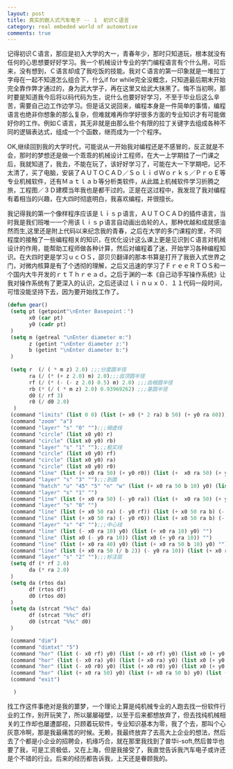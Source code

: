 ```yaml
---
layout: post
title: 真实的嵌入式汽车电子 -- １　初识Ｃ语言
category: real embeded world of automotive
comments: true
---
```


记得初识Ｃ语言，那应是初入大学的大一，青春年少，那时只知道玩，根本就没有任何的心思想要好好学习。我一个机械设计专业的学门编程语言有个什么用，可后来，没有想到，Ｃ语言却成了我吃饭的技能。我对Ｃ语言的第一印象就是一堆拉丁字母在一起不知道怎么组合下，什么if for while完全没概念，只知道最后期末开始完全靠作弊才通过的，身为武大学子，再在这里又给武大抹黑了。悔不当初啊，那时要是知道我今后将以码代码为生，说什么也要好好学习，不至于毕业后这么辛苦，需要自己边工作边学习。但是话又说回来，编程本身是一件简单的事情，编程语言也绝非你想象的那么复杂，但难就难再你学好很多方面的专业知识才有可能做好你的工作。例如Ｃ语言，其无非就是由那么些个有限的拉丁关键字去组成各种不同的逻辑表达式，组成一个个函数，继而成为一个个程序。

OK,继续回到我的大学时代，可能说从一开始我对编程还是不感冒的，反正就是不会，那时的梦想还是做一个乖乖的机械设计工程师，在大一上学期挂了一门课之后，我就知道了，我去，不能在玩了，该好好学习了，可能在大一下学期吧，记不太清了，买了电脑，安装了ＡＵＴＯＣＡＤ／ＳｏｌｉｄＷｏｒｋｓ／ＰｒｏＥ等专业机械软件，还有Ｍａｔｌａｂ等分析类软件，从此踏上机械软件学习折腾之旅，工程图／３Ｄ建模当年我也是都干过的。正是在这过程中，我发现了我对编程有着相当的兴趣，在大四时彻底明白，我喜欢编程，并很擅长。

我记得我的第一个像样程序应该是ｌｉｓｐ语言，ＡＵＴＯＣＡＤ的插件语言，当时我是我们班唯一一个用该ｌｉｓｐ语言自动画出齿轮的人，那种优越和成就感油然而生,这里还是附上代码以来纪念我的青春，之后在大学的多门课程的里，不同程度的接触了一些编程相关的知识，在优化设计这么课上更是见识到Ｃ语言对机械设计的作用，能帮助工程师做各种计算，然后对编程着了迷，开始学习各种编程知识。在大四时更是学习ｕｃＯＳ，邵贝贝翻译的那本书算是打开了我嵌入式世界之门，对微内核算是有了个透彻的理解，之后又迅速的学习了ＦｒｅｅＲＴＯＳ和一个国内大牛开发的ｒｔＴｈｒｅａｄ。之后于渊的一本《自己动手写操作系统》让我对操作系统有了更深入的认识，之后还读过ｌｉｎｕｘ０．１１代码一段时间，可惜没能坚持下去，因为要开始找工作了。

``` lisp
(defun gear()
 (setq pt (getpoint"\nEnter Basepoint：")
       x0 (car pt)
       y0 (cadr pt)
 )
 (setq m (getreal "\nEnter diameter m:")
       z (getint "\nEnter diameter z:")
       b (getint "\nEnter diameter b:")
 )
       
 (setq r  (/ ( * m z) 2.0) ;;;分度圆半径
       ra (/ (* (+ z 2.0) m) 2.0);;;齿顶圆半径
       rf (/ (* (- (- z 2.0) 0.5) m) 2.0) ;;;齿根圆半径
       rb (* (/ ( * m z) 2.0) 0.93969262) ;;;基圆半径
       d0 (/ rf 3)
       r0 (/ d0 2.0)
  )
 (command "limits" (list 0 0) (list (+ x0 (* 2 ra) b 50) (+ y0 ra 60)))
 (command "zoom" "a")
 (command "layer" "s" "0" "");;;细虚线
 (command "circle" (list x0 y0) r)
 (command "circle" (list x0 y0) rb)
 (command "layer" "s" "1" "");;;粗实线
 (command "circle" (list x0 y0) rf)
 (command "circle" (list x0 y0) ra)
 (command "circle" (list x0 y0) r0)
 (command "line" (list (+ x0 ra 50) (+ y0 r0)) (list (+  x0 ra 50) (+ y0 rf)) (list (+ x0 ra 50 b) (+ y0 rf)) (list (+ x0 ra 50 b) (+ y0 r0)) "c")
 (command "layer" "s" "3" "");;;剖面
 (command "hatch" "u" "45" "5" "n" "w" (list (+ x0 ra 50 b 10) y0) (list (+ x0 ra 10) (+ y0 ra)) "")
 (command "layer" "s" "1" "")
 (command "line" (list (+ x0 ra 50) (- y0 ra)) (list (+  x0 ra 50) (+ y0 ra)) (list (+ x0 ra 50 b) (+ y0 ra)) (list (+ x0 ra 50 b) (- y0 ra)) "c")
 (command "layer" "s" "0" "")
 (command "line" (list (+ x0 50 ra) (- y0 rf)) (list (+ x0 50 ra b) (- y0 rf)) "")
 (command "line" (list (+ x0 50 ra) (- y0 r0)) (list (+ x0 50 ra b) (- y0 r0)) "")
 (command "layer" "s" "4" "");;;中心线
 (command "line" (list (- x0 ra 10) y0) (list (+ x0 ra 10) y0) "")
 (command "line" (list x0 (- y0 ra 10)) (list x0 (+ y0 ra 10)) "")
 (command "line" (list (+ x0 ra 40) y0) (list (+ x0 ra 50 b 10) y0) "")
 (command "line" (list (+ x0 ra 50 (/ b 2)) (- y0 ra 10)) (list (+ x0 ra 50 (/ b 2)) (+ y0 ra 10)) "")
 (command "layer" "s" "2" "");;;标注层
 (setq df (* rf 2.0)
       da (* ra 2.0)
 )
 (setq da (rtos da)
       df (rtos df)
       d0 (rtos d0)
 )
 (setq da (strcat "%%c" da)
       df (strcat "%%c" df)
       d0 (strcat "%%c" d0)
 )

 (command "dim")
 (command "dimtxt" "5")
 (command "hor" (list (- x0 rf) y0) (list (+ x0 rf) y0) (list x0 (+ y0 ra 10)) df)
 (command "hor" (list (- x0 ra) y0) (list (+ x0 ra) y0) (list x0 (+ y0 ra 20)) da)
 (command "hor" (list (- x0 r0) y0) (list (+ x0 r0) y0) (list x0 (+ y0 r0 10)) d0)
 (command "hor" (list (+ x0 ra 50) y0) (list (+ x0 ra 50 b) y0) (list (+ x0 ra 50 (/ b 2)) (+ y0 ra 10)) b)  
 (command "exit")

  )
```

找工作这件事绝对是我的噩梦，一个理论上算是纯机械专业的人跑去找一份软件行业的工作，别开玩笑了，所以屡屡碰壁，以至于后来都想放弃了，但去找纯机械相关的工作却也屡遭鄙视，只顾着玩软件，专业知识基本为零，我了个去，那叫个心灰意冷啊，那是我最痛苦的时候。无赖，我最终放弃了去高大上企业的想法，然后去了个都是小企业的招聘会，机缘巧合，就在那里我找到了普华i-soft,然后普华也要了我，可是工资极低，又在上海，但是我接受了，我直觉告诉我汽车电子或许还是个不错的行业。后来的经历都告诉我，上天还是眷顾我的。
